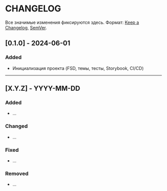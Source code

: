 # CHANGELOG

Все значимые изменения фиксируются здесь. Формат: [Keep a Changelog](https://keepachangelog.com/ru/1.0.0/), [SemVer](https://semver.org/lang/ru/).

## [0.1.0] - 2024-06-01
### Added
- Инициализация проекта (FSD, темы, тесты, Storybook, CI/CD)

---

## [X.Y.Z] - YYYY-MM-DD
### Added
- ...
### Changed
- ...
### Fixed
- ...
### Removed
- ... 